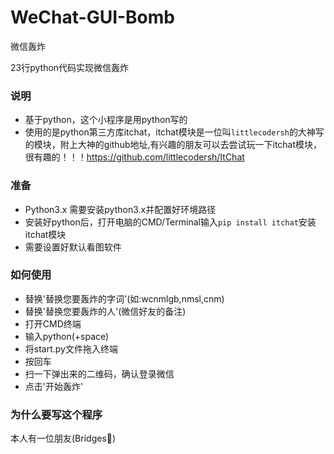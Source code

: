 # WeChat-GUI-Bomb
微信轰炸

23行python代码实现微信轰炸

### 说明

- 基于python，这个小程序是用python写的
- 使用的是python第三方库itchat，itchat模块是一位叫`littlecodersh`的大神写的模块，附上大神的github地址,有兴趣的朋友可以去尝试玩一下itchat模块，很有趣的！！！<https://github.com/littlecodersh/ItChat>

### 准备

- Python3.x 需要安装python3.x并配置好环境路径
- 安装好python后，打开电脑的CMD/Terminal输入`pip install itchat`安装itchat模块
- 需要设置好默认看图软件

### 如何使用
- 替换'替换您要轰炸的字词'(如:wcnmlgb,nmsl,cnm)
- 替换'替换您要轰炸的人'(微信好友的备注)
- 打开CMD终端
- 输入python(+space)
- 将start.py文件拖入终端
- 按回车
- 扫一下弹出来的二维码，确认登录微信
- 点击'开始轰炸'

### 为什么要写这个程序

本人有一位朋友(Bridges🥰)
